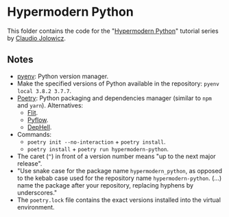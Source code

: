 # Hypermodern Python

This folder contains the code for the "[Hypermodern Python](https://cjolowicz.github.io/posts/hypermodern-python-01-setup/)" tutorial series by [Claudio Jolowicz](https://cjolowicz.github.io/).

## Notes

-   [pyenv](https://github.com/pyenv/pyenv): Python version manager.
-   Make the specified versions of Python available in the repository: `pyenv local 3.8.2 3.7.7`.
-   [Poetry](https://python-poetry.org/): Python packaging and dependencies manager (similar to `npm` and `yarn`). Alternatives:
    -   [Flit](https://github.com/takluyver/flit).
    -   [Pyflow](https://github.com/David-OConnor/pyflow).
    -   [DepHell](https://dephell.org/).
-   Commands:
    -   `poetry init --no-interaction` + `poetry install`.
    -   `poetry install` + `poetry run hypermodern-python`.
-   The caret (`^`) in front of a version number means "up to the next major release".
-   "Use snake case for the package name `hypermodern_python`, as opposed to the kebab case used for the repository name `hypermodern-python`. (...) name the package after your repository, replacing hyphens by underscores."
-   The `poetry.lock` file contains the exact versions installed into the virtual environment.
